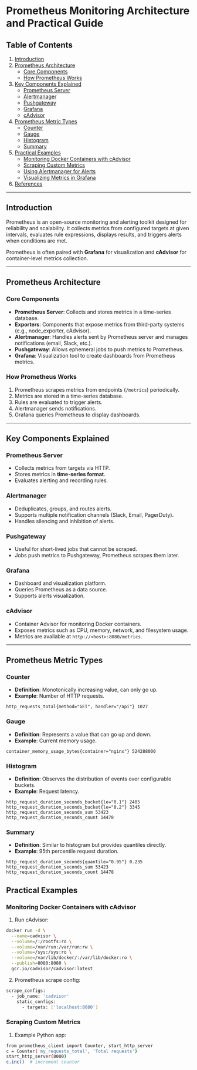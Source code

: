 # Prometheus Monitoring Architecture and Practical Guide

## Table of Contents
1. [Introduction](#introduction)
2. [Prometheus Architecture](#prometheus-architecture)
   - [Core Components](#core-components)
   - [How Prometheus Works](#how-prometheus-works)
3. [Key Components Explained](#key-components-explained)
   - [Prometheus Server](#prometheus-server)
   - [Alertmanager](#alertmanager)
   - [Pushgateway](#pushgateway)
   - [Grafana](#grafana)
   - [cAdvisor](#cadvisor)
4. [Prometheus Metric Types](#prometheus-metric-types)
   - [Counter](#counter)
   - [Gauge](#gauge)
   - [Histogram](#histogram)
   - [Summary](#summary)
5. [Practical Examples](#practical-examples)
   - [Monitoring Docker Containers with cAdvisor](#monitoring-docker-containers-with-cadvisor)
   - [Scraping Custom Metrics](#scraping-custom-metrics)
   - [Using Alertmanager for Alerts](#using-alertmanager-for-alerts)
   - [Visualizing Metrics in Grafana](#visualizing-metrics-in-grafana)
6. [References](#references)

---

## Introduction
Prometheus is an open-source monitoring and alerting toolkit designed for reliability and scalability. It collects metrics from configured targets at given intervals, evaluates rule expressions, displays results, and triggers alerts when conditions are met.  

Prometheus is often paired with **Grafana** for visualization and **cAdvisor** for container-level metrics collection.

---

## Prometheus Architecture

### Core Components
- **Prometheus Server**: Collects and stores metrics in a time-series database.
- **Exporters**: Components that expose metrics from third-party systems (e.g., node_exporter, cAdvisor).
- **Alertmanager**: Handles alerts sent by Prometheus server and manages notifications (email, Slack, etc.).
- **Pushgateway**: Allows ephemeral jobs to push metrics to Prometheus.
- **Grafana**: Visualization tool to create dashboards from Prometheus metrics.

### How Prometheus Works
1. Prometheus scrapes metrics from endpoints (`/metrics`) periodically.
2. Metrics are stored in a time-series database.
3. Rules are evaluated to trigger alerts.
4. Alertmanager sends notifications.
5. Grafana queries Prometheus to display dashboards.

---

## Key Components Explained

### Prometheus Server
- Collects metrics from targets via HTTP.
- Stores metrics in **time-series format**.
- Evaluates alerting and recording rules.

### Alertmanager
- Deduplicates, groups, and routes alerts.
- Supports multiple notification channels (Slack, Email, PagerDuty).
- Handles silencing and inhibition of alerts.

### Pushgateway
- Useful for short-lived jobs that cannot be scraped.
- Jobs push metrics to Pushgateway, Prometheus scrapes them later.

### Grafana
- Dashboard and visualization platform.
- Queries Prometheus as a data source.
- Supports alerts visualization.

### cAdvisor
- Container Advisor for monitoring Docker containers.
- Exposes metrics such as CPU, memory, network, and filesystem usage.
- Metrics are available at `http://<host>:8080/metrics`.

---

## Prometheus Metric Types

### Counter
- **Definition**: Monotonically increasing value, can only go up.
- **Example**: Number of HTTP requests.
```text
http_requests_total{method="GET", handler="/api"} 1027
```

### Gauge
- **Definition**: Represents a value that can go up and down.
- **Example**: Current memory usage.
```text
container_memory_usage_bytes{container="nginx"} 524288000
```

### Histogram
- **Definition**: Observes the distribution of events over configurable buckets.
- **Example**: Request latency.
```text
http_request_duration_seconds_bucket{le="0.1"} 2405
http_request_duration_seconds_bucket{le="0.2"} 3345
http_request_duration_seconds_sum 53423
http_request_duration_seconds_count 14478
```

### Summary
- **Definition**: Similar to histogram but provides quantiles directly.
- **Example**: 95th percentile request duration.
```text
http_request_duration_seconds{quantile="0.95"} 0.235
http_request_duration_seconds_sum 53423
http_request_duration_seconds_count 14478
```

## Practical Examples

### Monitoring Docker Containers with cAdvisor
1. Run cAdvisor:

```bash
docker run -d \
  --name=cadvisor \
  --volume=/:/rootfs:ro \
  --volume=/var/run:/var/run:rw \
  --volume=/sys:/sys:ro \
  --volume=/var/lib/docker/:/var/lib/docker:ro \
  --publish=8080:8080 \
  gcr.io/cadvisor/cadvisor:latest
```

2. Prometheus scrape config:

```bash
scrape_configs:
  - job_name: 'cadvisor'
    static_configs:
      - targets: ['localhost:8080']
```

### Scraping Custom Metrics
1. Example Python app:

```bash
from prometheus_client import Counter, start_http_server
c = Counter('my_requests_total', 'Total requests')
start_http_server(8000)
c.inc()  # increment counter
```

